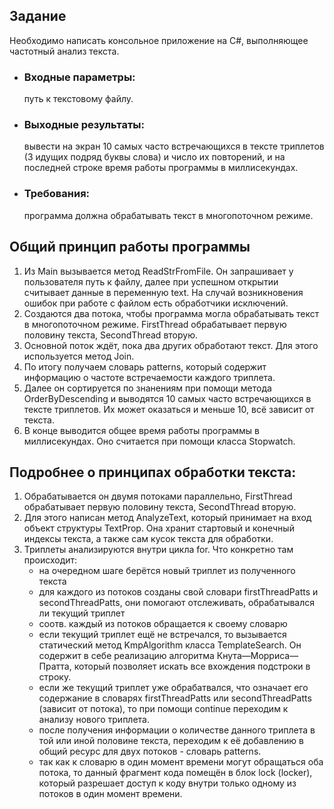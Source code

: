 ## Задание
Необходимо написать консольное приложение на C#, выполняющее частотный анализ текста.
- ### Входные параметры:
  путь к текстовому файлу.
- ### Выходные результаты:
  вывести на экран 10 самых часто встречающихся в тексте триплетов (3 идущих подряд буквы слова) и число их повторений, и на последней строке время работы программы в миллисекундах.
- ### Требования:
  программа должна обрабатывать текст в многопоточном режиме.

## Общий принцип работы программы
1) Из Main вызывается метод ReadStrFromFile. Он запрашивает у пользователя путь к файлу, далее при успешном открытии считывает данные в переменную text. На случай возникновения ошибок при работе с файлом есть обработчики исключений.
2) Создаются два потока, чтобы программа могла обрабатывать текст в многопоточном режиме. FirstThread обрабатывает первую половину текста, SecondThread вторую.
3) Основной поток ждёт, пока два других обработают текст. Для этого используется метод Join.
4) По итогу получаем словарь patterns, который содержит информацию о частоте встречаемости каждого триплета.
5) Далее он сортируется по знанениям при помощи метода OrderByDescending и выводятся 10 самых часто встречающихся в тексте триплетов. Их может оказаться и меньше 10, всё зависит от текста.
6) В конце выводится общее время работы программы в миллисекундах. Оно считается при помощи класса Stopwatch.

## Подробнее о принципах обработки текста:
1) Обрабатывается он двумя потоками параллельно, FirstThread обрабатывает первую половину текста, SecondThread вторую.
2) Для этого написан метод AnalyzeText, который принимает на вход объект структуры TextProp. Она хранит стартовый и конечный индексы текста, а также сам кусок текста для обработки.
3) Триплеты анализируются внутри цикла for. Что конкретно там происходит:
   - на очередном шаге берётся новый триплет из полученного текста
   - для каждого из потоков созданы свой словари firstThreadPatts и secondThreadPatts, они помогают отслеживать, обрабатывался ли текущий триплет
   - соотв. каждый из потоков обращается к своему словарю
   - если текущий триплет ещё не встречался, то вызывается статический метод KmpAlgorithm класса TemplateSearch. Он содержит в себе реализацию алгоритма Кнута—Морриса—Пратта, который позволяет искать все вхождения подстроки в строку.
   - если же текущий триплет уже обрабатвался, что означает его содержание в словарях firstThreadPatts или secondThreadPatts (зависит от потока), то при помощи continue переходим к анализу нового триплета.
   - после получения информации о количестве данного триплета в той или иной половине текста, переходим к её добавлению в общий ресурс для двух потоков - словарь patterns.
   - так как к словарю в один момент времени могут обращаться оба потока, то данный фрагмент кода помещён в блок lock (locker), который разрешает доступ к коду внутри только одному из потоков в один момент времени.  
